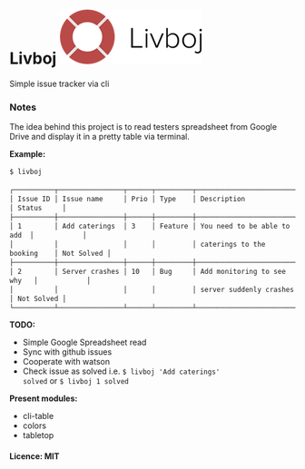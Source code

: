 # Livboj ![Logo](images/logo.png)

Simple issue tracker via cli

### Notes

The idea behind this project is to read testers spreadsheet from Google Drive and display it in a pretty table via terminal. 

**Example:**

```
$ livboj

┌──────────┬────────────────┬──────┬─────────┬─────────────────────────────┬────────────┐
│ Issue ID │ Issue name     │ Prio │ Type    │ Description                 │ Status     │
├──────────┼────────────────┼──────┼─────────┼─────────────────────────────┼────────────┤
│ 1        │ Add caterings  │ 3    │ Feature │ You need to be able to add  │            │
│          │                │      │         │ caterings to the booking    │ Not Solved │
├──────────┼────────────────┼──────┼─────────┼─────────────────────────────┼────────────┤
│ 2        │ Server crashes │ 10   │ Bug     │ Add monitoring to see why   │            │
│          │                │      │         │ server suddenly crashes     │ Not Solved │
└──────────┴────────────────┴──────┴─────────┴─────────────────────────────┴────────────┘
```

**TODO:**

* Simple Google Spreadsheet read
* Sync with github issues
* Cooperate with watson
* Check issue as solved i.e. <code>$ livboj 'Add caterings' solved</code> or <code>$ livboj 1 solved</code>

**Present modules:**

* cli-table
* colors
* tabletop

#### Licence: MIT
